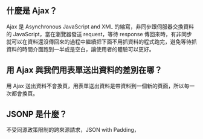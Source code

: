 ﻿## 什麼是 Ajax？
Ajax 是 Asynchronous JavaScript and XML 的縮寫，非同步跟伺服器交換資料的 JavaScript，當在瀏覽器發送 request，等待 response 傳回來時，有非同步就可以在資料還沒傳回來的過程中繼續把下面不用抓資料的程式跑完，避免等待抓資料的時間介面跑到一半或是空白，讓使用者的體驗可以更好。

## 用 Ajax 與我們用表單送出資料的差別在哪？
用 Ajax 送出資料不會換頁，用表單送出資料是帶資料到一個新的頁面，所以每一次都會換頁。

## JSONP 是什麼？
不受同源政策限制的跨來源請求，JSON with Padding，<script> 標籤不受同源政策限制，利用 <script> 來達成跨來源請求，在 <script> 放入回傳資料的網址，將 server 端提供一個 callback 的參數當作函式名稱，就可以在函式中拿到回傳的資料。

## 要如何存取跨網域的 API？
Server 端(是後端不是前端)要在 Header 加上 Access-Control-Allow-Origin：* ，即所有來源都接受，這樣瀏覽器在收到 response 後，就會允許我們存取。

## 為什麼我們在第四週時沒碰到跨網域的問題，這週卻碰到了？
第四週我們是在自己的電腦發出 request，而這週是透過瀏覽器幫我們發 request，因為多了一道瀏覽器，瀏覽器會幫忙判斷 response，出於安全性的考量，所以才會有跨網域的問題。

